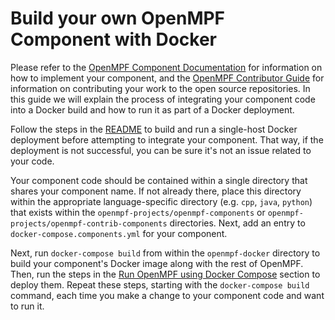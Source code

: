 # Build your own OpenMPF Component with Docker

Please refer to the [OpenMPF Component
Documentation](https://openmpf.github.io/docs/site/Component-API-Overview/index.html)
for information on how to implement your component, and the [OpenMPF Contributor
Guide](https://openmpf.github.io/docs/site/Contributor-Guide/index.html) for
information on contributing your work to the open source repositories. In this
guide we will explain the process of integrating your component code into a
Docker build and how to run it as part of a Docker deployment.

Follow the steps in the [README](README.md#getting-started) to build and run a
single-host Docker deployment before attempting to integrate your component.
That way, if the deployment is not successful, you can be sure it's not an issue
related to your code.

Your component code should be contained within a single directory that shares
your component name. If not already there, place this directory within the
appropriate language-specific directory (e.g. `cpp`, `java`, `python`) that
exists within the `openmpf-projects/openmpf-components` or
`openmpf-projects/openmpf-contrib-components` directories. Next, add an entry to
`docker-compose.components.yml` for your component. 

Next, run `docker-compose build` from within the `openmpf-docker` directory to 
build your component's Docker image along with the rest of OpenMPF.
Then, run the steps in the
[Run OpenMPF using Docker Compose](README.md#run-openmpf-using-docker-compose)
section to deploy them. Repeat these steps, starting with the 
`docker-compose build` command, each time you make a change to your 
component code and want to run it.

